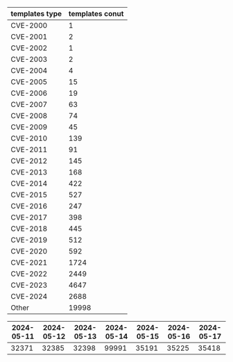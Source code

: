 | templates type | templates conut | 
| --- | --- | 
| CVE-2000 | 1 |
| CVE-2001 | 2 |
| CVE-2002 | 1 |
| CVE-2003 | 2 |
| CVE-2004 | 4 |
| CVE-2005 | 15 |
| CVE-2006 | 19 |
| CVE-2007 | 63 |
| CVE-2008 | 74 |
| CVE-2009 | 45 |
| CVE-2010 | 139 |
| CVE-2011 | 91 |
| CVE-2012 | 145 |
| CVE-2013 | 168 |
| CVE-2014 | 422 |
| CVE-2015 | 527 |
| CVE-2016 | 247 |
| CVE-2017 | 398 |
| CVE-2018 | 445 |
| CVE-2019 | 512 |
| CVE-2020 | 592 |
| CVE-2021 | 1724 |
| CVE-2022 | 2449 |
| CVE-2023 | 4647 |
| CVE-2024 | 2688 |
| Other | 19998 |


|2024-05-11 | 2024-05-12 | 2024-05-13 | 2024-05-14 | 2024-05-15 | 2024-05-16 | 2024-05-17|
|--- | ------ | ------ | ------ | ------ | ------ | ---|
|32371 | 32385 | 32398 | 99991 | 35191 | 35225 | 35418|
